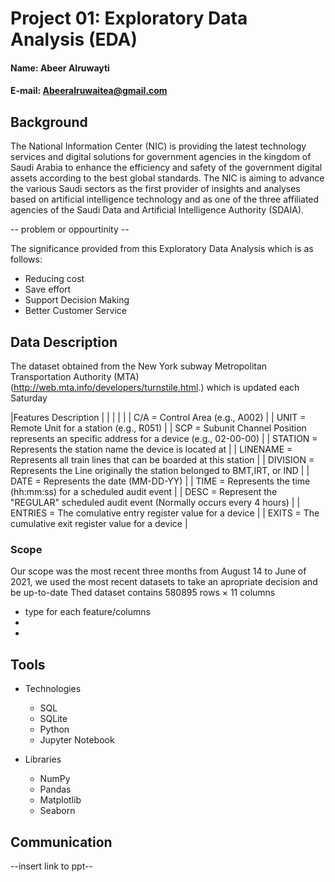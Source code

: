 # Project 01: Exploratory Data Analysis (EDA)

#### Name: Abeer Alruwayti
#### E-mail: Abeeralruwaitea@gmail.com

## Background

The National Information Center (NIC) is providing the latest technology services and digital solutions for government agencies in the kingdom of Saudi Arabia to enhance the efficiency and safety of the government digital assets according to the best global standards. The NIC is aiming to advance the various Saudi sectors as the first provider of insights and analyses based on artificial intelligence technology and as one of the three affiliated agencies of the Saudi Data and Artificial Intelligence Authority (SDAIA).

-- problem or oppourtinity -- 

The significance provided from this Exploratory Data Analysis which is as follows:
* Reducing cost
* Save effort
* Support Decision Making
* Better Customer Service

## Data Description
The dataset obtained from the New York subway Metropolitan Transportation Authority (MTA) (http://web.mta.info/developers/turnstile.html.) which is updated each Saturday

 |Features Description                                                                         |
 |                                                                                             |
 |                                                                                             |
 | C/A = Control Area (e.g., A002)                                                             |
 | UNIT = Remote Unit for a station (e.g., R051)                                               |
 | SCP = Subunit Channel Position represents an specific address for a device (e.g., 02-00-00) |
 | STATION = Represents the station name the device is located at                              |
 | LINENAME = Represents all train lines that can be boarded at this station                   |
 | DIVISION = Represents the Line originally the station belonged to BMT,IRT, or IND           |
 | DATE = Represents the date (MM-DD-YY)                                                       |
 | TIME = Represents the time (hh:mm:ss) for a scheduled audit event                           |
 | DESC = Represent the "REGULAR" scheduled audit event (Normally occurs every 4 hours)        |
 | ENTRIES = The comulative entry register value for a device                                  |
 | EXITS = The cumulative exit register value for a device                                     |




  ### Scope
  
  Our scope was the most recent three months from August 14 to June  of 2021, we used the most recent datasets to take an apropriate decision and be up-to-date
  Thed dataset contains 580895 rows × 11 columns
  * type for each feature/columns
  *
  *

## Tools

* Technologies
  * SQL 
  * SQLite
  * Python
  * Jupyter Notebook
  
* Libraries
  * NumPy
  * Pandas
  * Matplotlib
  * Seaborn
  

## Communication
--insert link to ppt--
